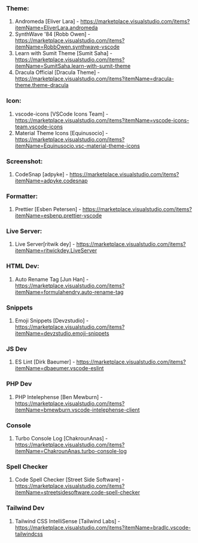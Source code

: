 ### Theme:

1.  Andromeda [Eliver Lara] - https://marketplace.visualstudio.com/items?itemName=EliverLara.andromeda
2.  SynthWave '84 [Robb Owen] - https://marketplace.visualstudio.com/items?itemName=RobbOwen.synthwave-vscode
3.  Learn with Sumit Theme [Sumit Saha] - https://marketplace.visualstudio.com/items?itemName=SumitSaha.learn-with-sumit-theme
4.  Dracula Official [Dracula Theme] - https://marketplace.visualstudio.com/items?itemName=dracula-theme.theme-dracula

### Icon:

1.  vscode-icons [VSCode Icons Team] - https://marketplace.visualstudio.com/items?itemName=vscode-icons-team.vscode-icons
2.  Material Theme Icons [Equinusocio] - https://marketplace.visualstudio.com/items?itemName=Equinusocio.vsc-material-theme-icons

### Screenshot:

1.  CodeSnap [adpyke] - https://marketplace.visualstudio.com/items?itemName=adpyke.codesnap

### Formatter:

1.  Prettier [Esben Petersen] - https://marketplace.visualstudio.com/items?itemName=esbenp.prettier-vscode

### Live Server:

1.  Live Server[ritwik dey] - https://marketplace.visualstudio.com/items?itemName=ritwickdey.LiveServer

### HTML Dev:

1.  Auto Rename Tag [Jun Han] - https://marketplace.visualstudio.com/items?itemName=formulahendry.auto-rename-tag

### Snippets

1.  Emoji Snippets [Devzstudio] - https://marketplace.visualstudio.com/items?itemName=devzstudio.emoji-snippets

### JS Dev

1.  ES Lint [Dirk Baeumer] - https://marketplace.visualstudio.com/items?itemName=dbaeumer.vscode-eslint

### PHP Dev

1.  PHP Intelephense [Ben Mewburn] - https://marketplace.visualstudio.com/items?itemName=bmewburn.vscode-intelephense-client

### Console

1.  Turbo Console Log [ChakrounAnas] - https://marketplace.visualstudio.com/items?itemName=ChakrounAnas.turbo-console-log

### Spell Checker

1.  Code Spell Checker [Street Side Software] - https://marketplace.visualstudio.com/items?itemName=streetsidesoftware.code-spell-checker

### Tailwind Dev

1.  Tailwind CSS IntelliSense [Tailwind Labs] - https://marketplace.visualstudio.com/items?itemName=bradlc.vscode-tailwindcss

